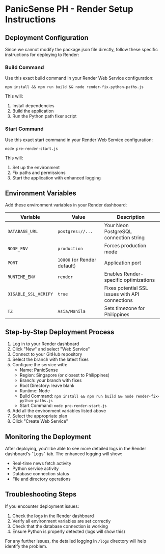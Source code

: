 # PanicSense PH - Render Setup Instructions

## Deployment Configuration

Since we cannot modify the package.json file directly, follow these specific instructions for deploying to Render:

### Build Command
Use this exact build command in your Render Web Service configuration:

```
npm install && npm run build && node render-fix-python-paths.js
```

This will:
1. Install dependencies
2. Build the application
3. Run the Python path fixer script

### Start Command
Use this exact start command in your Render Web Service configuration:

```
node pre-render-start.js
```

This will:
1. Set up the environment
2. Fix paths and permissions
3. Start the application with enhanced logging

## Environment Variables

Add these environment variables in your Render dashboard:

| Variable | Value | Description |
|----------|-------|-------------|
| `DATABASE_URL` | `postgres://...` | Your Neon PostgreSQL connection string |
| `NODE_ENV` | `production` | Forces production mode |
| `PORT` | `10000` (or Render default) | Application port |
| `RUNTIME_ENV` | `render` | Enables Render-specific optimizations |
| `DISABLE_SSL_VERIFY` | `true` | Fixes potential SSL issues with API connections |
| `TZ` | `Asia/Manila` | Sets timezone for Philippines |

## Step-by-Step Deployment Process

1. Log in to your Render dashboard
2. Click "New" and select "Web Service"
3. Connect to your GitHub repository
4. Select the branch with the latest fixes
5. Configure the service with:
   - Name: PanicSense
   - Region: Singapore (or closest to Philippines)
   - Branch: your branch with fixes
   - Root Directory: leave blank
   - Runtime: Node
   - Build Command: `npm install && npm run build && node render-fix-python-paths.js`
   - Start Command: `node pre-render-start.js`
6. Add all the environment variables listed above
7. Select the appropriate plan
8. Click "Create Web Service"

## Monitoring the Deployment

After deploying, you'll be able to see more detailed logs in the Render dashboard's "Logs" tab. The enhanced logging will show:

- Real-time news fetch activity
- Python service activity
- Database connection status
- File and directory operations

## Troubleshooting Steps

If you encounter deployment issues:

1. Check the logs in the Render dashboard
2. Verify all environment variables are set correctly
3. Check that the database connection is working
4. Ensure Python is properly detected (logs will show this)

For any further issues, the detailed logging in `/logs` directory will help identify the problem.
